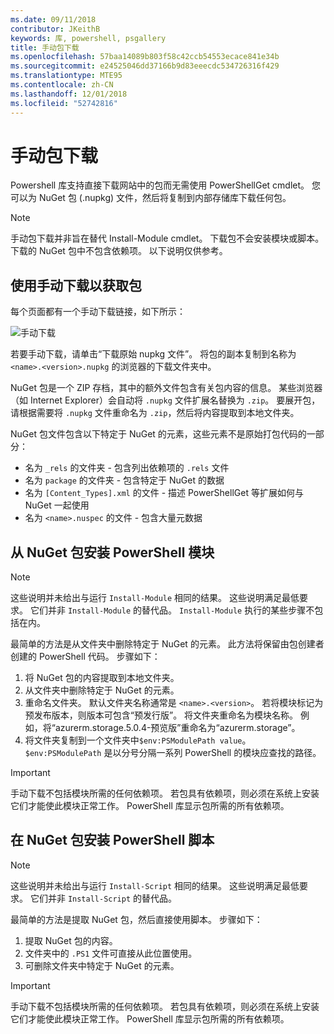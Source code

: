```yaml
---
ms.date: 09/11/2018
contributor: JKeithB
keywords: 库, powershell, psgallery
title: 手动包下载
ms.openlocfilehash: 57baa14089b803f58c42ccb54553ecace841e34b
ms.sourcegitcommit: e24525046dd37166b9d83eeecdc534726316f429
ms.translationtype: MTE95
ms.contentlocale: zh-CN
ms.lasthandoff: 12/01/2018
ms.locfileid: "52742816"
---
```

# <a name="manual-package-download"></a>手动包下载

Powershell 库支持直接下载网站中的包而无需使用 PowerShellGet cmdlet。 您可以为 NuGet 包 (.nupkg) 文件，然后将复制到内部存储库下载任何包。

> [!NOTE]
> 手动包下载并非旨在替代 Install-Module cmdlet。
> 下载包不会安装模块或脚本。 下载的 NuGet 包中不包含依赖项。 以下说明仅供参考。

## <a name="using-manual-download-to-acquire-a-package"></a>使用手动下载以获取包

每个页面都有一个手动下载链接，如下所示：

![手动下载](../../Images/packagedisplaypagewithpseditions.png)

若要手动下载，请单击“下载原始 nupkg 文件”。 将包的副本复制到名称为 `<name>.<version>.nupkg` 的浏览器的下载文件夹中。

NuGet 包是一个 ZIP 存档，其中的额外文件包含有关包内容的信息。 某些浏览器（如 Internet Explorer）会自动将 `.nupkg` 文件扩展名替换为 `.zip`。 要展开包，请根据需要将 `.nupkg` 文件重命名为 `.zip`，然后将内容提取到本地文件夹。

NuGet 包文件包含以下特定于 NuGet 的元素，这些元素不是原始打包代码的一部分：

- 名为 `_rels` 的文件夹 - 包含列出依赖项的 `.rels` 文件
- 名为 `package` 的文件夹 - 包含特定于 NuGet 的数据
- 名为 `[Content_Types].xml` 的文件 - 描述 PowerShellGet 等扩展如何与 NuGet 一起使用
- 名为 `<name>.nuspec` 的文件 - 包含大量元数据

## <a name="installing-powershell-modules-from-a-nuget-package"></a>从 NuGet 包安装 PowerShell 模块

> [!NOTE]
> 这些说明并未给出与运行 `Install-Module` 相同的结果。 这些说明满足最低要求。 它们并非 `Install-Module` 的替代品。 `Install-Module` 执行的某些步骤不包括在内。

最简单的方法是从文件夹中删除特定于 NuGet 的元素。 此方法将保留由包创建者创建的 PowerShell 代码。 步骤如下：

1. 将 NuGet 包的内容提取到本地文件夹。
2. 从文件夹中删除特定于 NuGet 的元素。
3. 重命名文件夹。 默认文件夹名称通常是 `<name>.<version>`。 若将模块标记为预发布版本，则版本可包含“预发行版”。 将文件夹重命名为模块名称。 例如，将“azurerm.storage.5.0.4-预览版”重命名为“azurerm.storage”。
4. 将文件夹复制到一个文件夹中`$env:PSModulePath value`。 `$env:PSModulePath` 是以分号分隔一系列 PowerShell 的模块应查找的路径。

> [!IMPORTANT]
> 手动下载不包括模块所需的任何依赖项。 若包具有依赖项，则必须在系统上安装它们才能使此模块正常工作。 PowerShell 库显示包所需的所有依赖项。

## <a name="installing-powershell-scripts-from-a-nuget-package"></a>在 NuGet 包安装 PowerShell 脚本

> [!NOTE]
> 这些说明并未给出与运行 `Install-Script` 相同的结果。 这些说明满足最低要求。 它们并非 `Install-Script` 的替代品。

最简单的方法是提取 NuGet 包，然后直接使用脚本。 步骤如下：

1. 提取 NuGet 包的内容。
2. 文件夹中的 `.PS1` 文件可直接从此位置使用。
3. 可删除文件夹中特定于 NuGet 的元素。

> [!IMPORTANT]
> 手动下载不包括模块所需的任何依赖项。 若包具有依赖项，则必须在系统上安装它们才能使此模块正常工作。 PowerShell 库显示包所需的所有依赖项。
